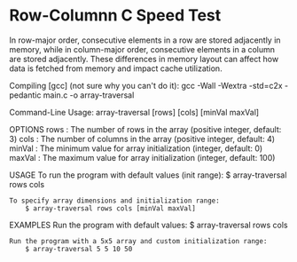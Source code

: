 # Row-Columnn C Speed Test

In row-major order, consecutive elements in a row are stored adjacently in memory, while in column-major order, consecutive elements in a column are stored adjacently. These differences in memory layout can affect how data is fetched from memory and impact cache utilization.

Compiling [gcc] (not sure why you can't do it):
    gcc -Wall -Wextra -std=c2x -pedantic main.c -o array-traversal

Command-Line Usage:
    array-traversal [rows] [cols] [minVal maxVal]

OPTIONS
    rows       : The number of rows in the array (positive integer, default: 3)
    cols       : The number of columns in the array (positive integer, default: 4)
    minVal     : The minimum value for array initialization (integer, default: 0)
    maxVal     : The maximum value for array initialization (integer, default: 100)

USAGE
    To run the program with default values (init range):
        $ array-traversal rows cols

    To specify array dimensions and initialization range:
        $ array-traversal rows cols [minVal maxVal]

EXAMPLES
    Run the program with default values:
        $ array-traversal rows cols

    Run the program with a 5x5 array and custom initialization range:
        $ array-traversal 5 5 10 50
